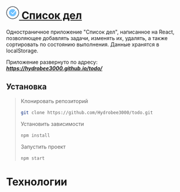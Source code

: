 # [<span><img width="35px" src="./public/favicon.png" /></span> Список дел](https://hydrobee3000.github.io/todo/)

Одностраничное приложение "Список дел", написанное на React, позволяющее добавлять задачи, изменять их, удалять, а также сортировать по состоянию выполнения. Данные хранятся в localStorage.

Приложение развернуто по адресу:  ***https://hydrobee3000.github.io/todo/***

## Установка <a name="Installation"></a>

> Клонировать репозиторий
>    ```sh
>    git clone https://github.com/Hydrobee3000/todo.git
>    ```
>    
> Установить зависимости 
>    ```sh
>    npm install
>    ```
>    
> Запустить проект
>    ```sh
>    npm start
>    ```

# Технологии <a name="TechnologiesUsed"></a>
